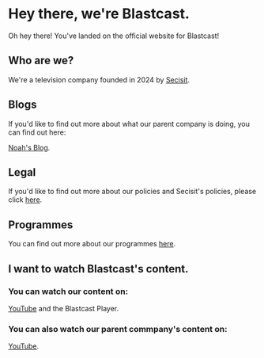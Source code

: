# Hey there, we're Blastcast.
Oh hey there! You've landed on the official website for Blastcast!

## Who are we?
We're a television company founded in 2024 by [Secisit](https://secisit.com).

## Blogs
If you'd like to find out more about what our parent company is doing, you can find out here:

[Noah's Blog](https://secisit.com/blog/noah).

## Legal
If you'd like to find out more about our policies and Secisit's policies, please click [here](https://secisit.com/legal).

## Programmes
You can find out more about our programmes [here](https://blastcast.co.uk/programmes).

## I want to watch Blastcast's content.

### You can watch our content on:
[YouTube](https://youtube.com/@BlastcastYT) and the Blastcast Player.

### You can also watch our parent commpany's content on:
[YouTube](https://youtube.com/@Secisit).
